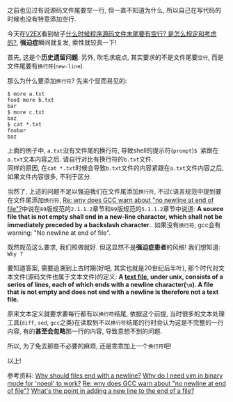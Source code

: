 之前也见过有说源码文件尾要空一行, 但一直不知道为什么, 所以自己在写代码的时候也没有特意添加空行.

今天在[V2EX](https://www.v2ex.com/t/123976)看到帖子[什么时候程序源码文件末尾要有空行? 是怎么规定和考虑的?](https://www.v2ex.com/t/123976), **强迫症**瞬间就复发, 索性就较真一下!

首先, 这是个**历史遗留问题**. 另外, 吹毛求疵点, 其实要求的不是文件尾要`空行`, 而是文件尾要有`换行符`(`new-line`).

那么为什么要添加`换行符`? 先来个显而易见的:
```
$ more a.txt
foo$ more b.txt
bar
$ more c.txt
baz
$ cat *.txt
foobar
baz
```
上面的例子中, `a.txt`没有文件尾的换行符, 导致shell的提示符(`prompt`)`$ `紧跟在`a.txt`文本内容之后. 请自行对比有换行符的`b.txt`文件.  
同样的原因, 在`cat *.txt`时候会导致`b.txt`文件的内容紧跟在`a.txt`文件内容之后, 如果文件内容很多, 不利于区分.

当然了, 上述的问题不足以强迫我们在文件尾添加`换行符`, 不过`C`语言规范中提到要在文件尾添加`换行符`, [Re: wny does GCC warn about "no newline at end of file"?](https://gcc.gnu.org/ml/gcc/2003-11/msg01568.html)中说在`89`版规范的`2.1.1.2`章节和`99`版规范的`5.1.1.2`章节中说道: **A source file that is not empty shall end in a new-line character, which shall not be immediately preceded by a backslash character.**. 如果没有`换行符`, gcc会有warning: "No newline at end of file".

既然规范这么要求, 我们照做就好. 但这显然不是**强迫症患者**的风格! 我们想知道: `Why ?`

要知道答案, 需要追溯到上古时期(好吧, 其实也就是20世纪后半叶), 那个时代对文本文件(源码文件也属于文本文件)的定义: **A [text file](http://pubs.opengroup.org/onlinepubs/009695399/basedefs/xbd_chap03.html#tag_03_392), under unix, consists of a series of lines, each of which ends with a newline character(`\n`). A file that is not empty and does not end with a newline is therefore not a text file.**

原来文本定义就要求要每行都有以`换行符`结尾, 依据这个前提, 当时很多的文本处理工具(`diff`, `sed`, `gcc`之类)在读取到不以`换行符`结尾的行时会认为这是不完整的一行内容, 有的**甚至会忽略**那一行的内容, 导致意想不到的问题. 

所以, 为了免去那些不必要的麻烦, 还是乖乖加上一个`换行符`吧!

以上!

参考资料:
[Why should files end with a newline?](http://stackoverflow.com/questions/729692/why-should-files-end-with-a-newline)
[Why do I need vim in binary mode for 'noeol' to work?](http://stackoverflow.com/questions/16222530/why-do-i-need-vim-in-binary-mode-for-noeol-to-work)
[Re: wny does GCC warn about "no newline at end of file"?](https://gcc.gnu.org/ml/gcc/2003-11/msg01568.html)
[What's the point in adding a new line to the end of a file?](http://unix.stackexchange.com/questions/18743/whats-the-point-in-adding-a-new-line-to-the-end-of-a-file)
